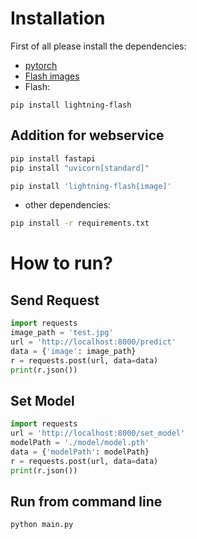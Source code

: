 # Installation
First of all please install the dependencies:
- [pytorch](https://pytorch.org/get-started/locally/)
- [Flash images](https://lightning-flash.readthedocs.io/en/latest/installation.html)
- Flash:

`pip install lightning-flash`
## Addition for webservice

```bash
pip install fastapi
pip install "uvicorn[standard]"
```

```bash
pip install 'lightning-flash[image]'
```
- other dependencies:
```bash
pip install -r requirements.txt 
```

# How to run?

## Send Request
```python
import requests
image_path = 'test.jpg'
url = 'http://localhost:8000/predict'
data = {'image': image_path}
r = requests.post(url, data=data)
print(r.json())

```
## Set Model
```python
import requests
url = 'http://localhost:8000/set_model'
modelPath = './model/model.pth'
data = {'modelPath': modelPath}
r = requests.post(url, data=data)
print(r.json())
```
## Run from command line
```bash
python main.py
```